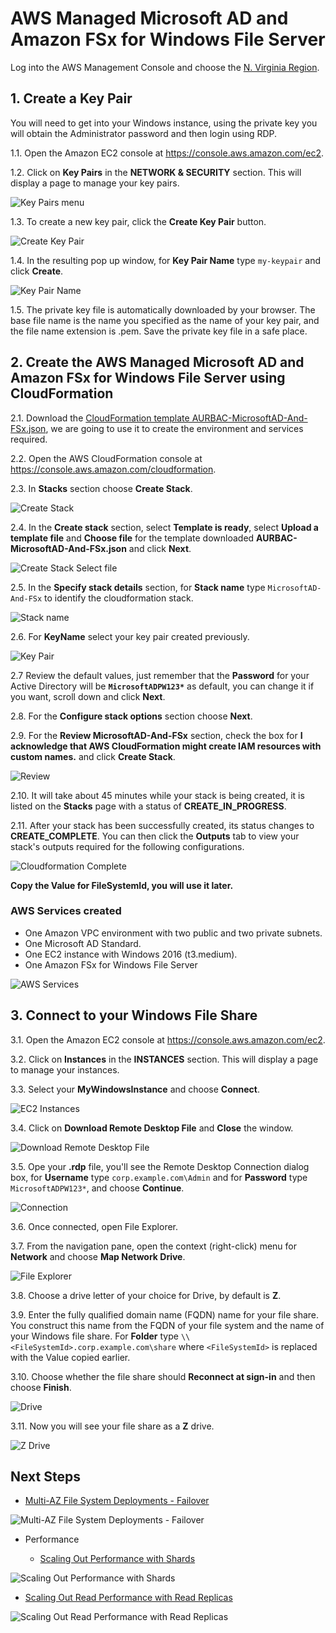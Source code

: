 # AWS Managed Microsoft AD and Amazon FSx for Windows File Server

Log into the AWS Management Console and choose the [N. Virginia Region](http://docs.aws.amazon.com/AWSEC2/latest/UserGuide/using-regions-availability-zones.html).

## 1. Create a Key Pair

You will need to get into your Windows instance, using the private key you will obtain the Administrator password and then login using RDP.

1.1\. Open the Amazon EC2 console at https://console.aws.amazon.com/ec2.

1.2\. Click on **Key Pairs** in the **NETWORK & SECURITY** section. This will display a page to manage your key pairs.

![Key Pairs menu](images/ec2-key-pairs-menu.png)

1.3\. To create a new key pair, click the **Create Key Pair** button.

![Create Key Pair](images/ec2-create-key-pair.png)

1.4\. In the resulting pop up window, for **Key Pair Name** type `my-keypair` and click **Create**.

![Key Pair Name](images/ec2-key-pair-name.png)

1.5\. The private key file is automatically downloaded by your browser. The base file name is the name you specified as the name of your key pair, and the file name extension is .pem. Save the private key file in a safe place.

## 2. Create the AWS Managed Microsoft AD and Amazon FSx for Windows File Server using CloudFormation

2.1\. Download the [CloudFormation template AURBAC-MicrosoftAD-And-FSx.json](scripts/AURBAC-MicrosoftAD-And-FSx.json), we are going to use it to create the environment and services required.

2.2\. Open the AWS CloudFormation console at https://console.aws.amazon.com/cloudformation.
  
2.3\. In **Stacks** section choose **Create Stack**.

![Create Stack](images/cloudformation-create-stack.png)

2.4\. In the **Create stack** section, select **Template is ready**, select **Upload a template file** and **Choose file** for the template downloaded **AURBAC-MicrosoftAD-And-FSx.json** and click **Next**.

![Create Stack Select file](images/cloudformation-create-stack-file.png)

2.5\. In the **Specify stack details** section, for **Stack name** type `MicrosoftAD-And-FSx` to identify the cloudformation stack.

![Stack name](images/cloudformation-stack-name.png)

2.6\. For **KeyName** select your key pair created previously.

![Key Pair](images/cloudformation-key-pair.png)

2.7 Review the default values, just remember that the **Password** for your Active Directory will be **`MicrosoftADPW123*`** as default, you can change it if you want, scroll down and click **Next**.

2.8\. For the **Configure stack options** section choose **Next**.

2.9\. For the **Review MicrosoftAD-And-FSx** section, check the box for **I acknowledge that AWS CloudFormation might create IAM resources with custom names.** and click **Create Stack**.

![Review](images/cloudformation-review.png)

2.10\. It will take about 45 minutes while your stack is being created, it is listed on the **Stacks** page with a status of **CREATE_IN_PROGRESS**.

2.11\. After your stack has been successfully created, its status changes to **CREATE_COMPLETE**. You can then click the **Outputs** tab to view your stack's outputs required for the following configurations.

![Cloudformation Complete](images/cloudformation-create-complete.png)

**Copy the Value for FileSystemId, you will use it later.**

### AWS Services created

* One Amazon VPC environment with two public and two private subnets.
* One Microsoft AD Standard.
* One EC2 instance with Windows 2016 (t3.medium).
* One Amazon FSx for Windows File Server

![AWS Services](images/microsoftad-and-fsx.png)

## 3. Connect to your Windows File Share

3.1\. Open the Amazon EC2 console at https://console.aws.amazon.com/ec2.

3.2\. Click on **Instances** in the **INSTANCES** section. This will display a page to manage your instances.

3.3\. Select your **MyWindowsInstance** and choose **Connect**.

![EC2 Instances](images/ec2-instances.png)

3.4\. Click on **Download Remote Desktop File** and **Close** the window.

![Download Remote Desktop File](images/ec2-connect.png)

3.5\. Ope your **.rdp** file, you'll see the Remote Desktop Connection dialog box, for **Username** type `corp.example.com\Admin` and for **Password** type `MicrosoftADPW123*`, and choose **Continue**.

![Connection](images/ec2-connection.png)

3.6\. Once connected, open File Explorer.

3.7\. From the navigation pane, open the context (right-click) menu for **Network** and choose **Map Network Drive**.

![File Explorer](images/ec2-file-explorer.png)

3.8\. Choose a drive letter of your choice for Drive, by default is **Z**.

3.9\. Enter the fully qualified domain name (FQDN) name for your file share. You construct this name from the FQDN of your file system and the name of your Windows file share. For **Folder** type `\\<FileSystemId>.corp.example.com\share` where `<FileSystemId>` is replaced with the Value copied earlier.

3.10\. Choose whether the file share should **Reconnect at sign-in** and then choose **Finish**.

![Drive](images/ec2-drive.png)

3.11\. Now you will see your file share as a **Z** drive.

![Z Drive](images/ec2-z-drive.png)

## Next Steps

* [Multi-AZ File System Deployments - Failover](https://docs.aws.amazon.com/fsx/latest/WindowsGuide/multi-az-deployments.html)

![Multi-AZ File System Deployments - Failover](https://docs.aws.amazon.com/fsx/latest/WindowsGuide/images/MultiAZDiagram.png)

* Performance

  * [Scaling Out Performance with Shards](https://docs.aws.amazon.com/fsx/latest/WindowsGuide/scale-out-performance.html)

![Scaling Out Performance with Shards](https://docs.aws.amazon.com/fsx/latest/WindowsGuide/images/FSx-scale-out-performance.png)

  * [Scaling Out Read Performance with Read Replicas](https://docs.aws.amazon.com/fsx/latest/WindowsGuide/scale-out-read.html)

![Scaling Out Read Performance with Read Replicas](https://docs.aws.amazon.com/fsx/latest/WindowsGuide/images/FSx-scale-out-read.png)